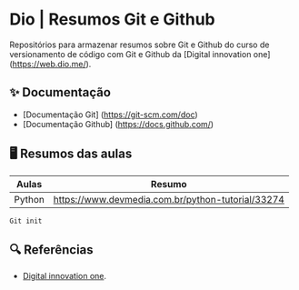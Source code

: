 # Dio | Resumos Git e Github 

Repositórios para armazenar resumos sobre Git e Github do curso de versionamento de código com Git e Github da [Digital innovation one] (https://web.dio.me/).

## ✨ Documentação

- [Documentação Git] (https://git-scm.com/doc)
- [Documentação Github] (https://docs.github.com/)

## 🖥 Resumos das aulas

| Aulas | Resumo |
|-------|---------|
|Python |https://www.devmedia.com.br/python-tutorial/33274

```
Git init
```

## 🔍 Referências

- [Digital innovation one]().
